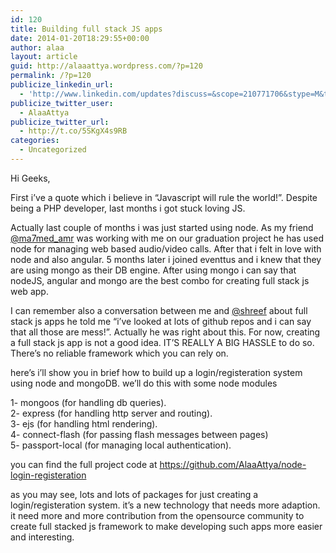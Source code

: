 ```yaml
---
id: 120
title: Building full stack JS apps
date: 2014-01-20T18:29:55+00:00
author: alaa
layout: article
guid: http://alaaattya.wordpress.com/?p=120
permalink: /?p=120
publicize_linkedin_url:
  - 'http://www.linkedin.com/updates?discuss=&scope=210771706&stype=M&topic=5831100098205356032&type=U&a=kmHs'
publicize_twitter_user:
  - AlaaAttya
publicize_twitter_url:
  - http://t.co/5SKgX4s9RB
categories:
  - Uncategorized
---
```

Hi Geeks,

First i&#8217;ve a quote which i believe in &#8220;Javascript will rule the world!&#8221;. Despite being a PHP developer, last months i got stuck loving JS.

Actually last couple of months i was just started using node. As my friend <a href="https://twitter.com/ma7med_amr" target="_blank" rel="noopener">@ma7med_amr</a> was working with me on our graduation project he has used node for managing web based audio/video calls. After that i felt in love with node and also angular. 5 months later i joined eventtus and i knew that they are using mongo as their DB engine. After using mongo i can say that nodeJS, angular and mongo are the best combo for creating full stack js web app. 

I can remember also a conversation between me and <a href="https://twitter.com/shreef" target="_blank" rel="noopener">@shreef</a> about full stack js apps he told me &#8220;i&#8217;ve looked at lots of github repos and i can say that all those are mess!&#8221;. Actually he was right about this. For now, creating a full stack js app is not a good idea. IT&#8217;S REALLY A BIG HASSLE to do so. There&#8217;s no reliable framework which you can rely on.

here&#8217;s i&#8217;ll show you in brief how to build up a login/registeration system using node and mongoDB. we&#8217;ll do this with some node modules

1- mongoos (for handling db queries).  
2- express (for handling http server and routing).  
3- ejs (for handling html rendering).  
4- connect-flash (for passing flash messages between pages)  
5- passport-local (for managing local authentication).

you can find the full project code at <a href="https://github.com/AlaaAttya/node-login-registeration" target="_blank" rel="noopener">https://github.com/AlaaAttya/node-login-registeration</a>

as you may see, lots and lots of packages for just creating a login/registeration system. it&#8217;s a new technology that needs more adaption.  
it need more and more contribution from the opensource community to create full stacked js framework to make developing such apps more easier and interesting.